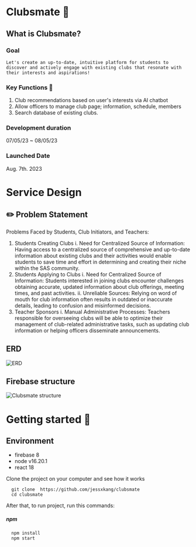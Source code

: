 # Clubsmate 🎉

## What is Clubsmate?

### Goal
```Let's create an up-to-date, intuitive platform for students to discover and actively engage with existing clubs that resonate with their interests and aspirations!```
### Key Functions 💎
1. Club recommendations based on user's interests via AI chatbot
2. Allow officers to manage club page; information, schedule, members
3. Search database of existing clubs.


### Development duration
07/05/23 ~ 08/05/23

### Launched Date
Aug. 7th. 2023


# Service Design
## :pencil2: Problem Statement
Problems Faced by Students, Club Initiators, and Teachers:
1) Students Creating Clubs
i. Need for Centralized Source of Information: Having access to a centralized source of comprehensive and up-to-date information about existing clubs and their activities would enable students to save time and effort in determining and creating their niche within the SAS community.
2) Students Applying to Clubs
i. Need for Centralized Source of Information: Students interested in joining clubs encounter challenges obtaining accurate, updated information about club offerings, meeting times, and past activities.
ii. Unreliable Sources: Relying on word of mouth for club information often results in outdated or inaccurate details, leading to confusion and misinformed decisions.
3) Teacher Sponsors
i. Manual Administrative Processes: Teachers responsible for overseeing clubs will be able to optimize their management of club-related administrative tasks, such as updating club information or helping officers disseminate announcements.


## ERD
![ERD](https://github.com/gyulimjessKang/clubsmate/blob/master/ERD_final.drawio.png)

## Firebase structure
![Clubsmate structure](https://github.com/gyulimjessKang/clubsmate/blob/master/Clubsmate_Firebase.svg)



# Getting started 🚀
## Environment
* firebase 8
* node v16.20.1
* react 18


Clone the project on your computer and see how it works

```
  git clone  https://github.com/jessxkang/clubsmate
  cd clubsmate
```

After that, to run project, run this commands:


##### npm
```
  npm install
  npm start
```
